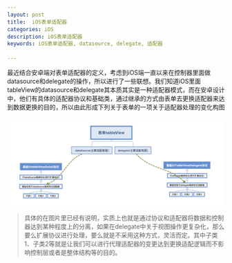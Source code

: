 ```yaml
---
layout: post
title:  iOS表单适配器
categories: iOS
description: iOS表单适配器
keywords: iOS表单适配器, datasource, delegate, 适配器

---
```


最近结合安卓端对表单适配器的定义，考虑到iOS端一直以来在控制器里面做datasource和delegate的操作，所以进行了一些联想。我们知道iOS里面tableView的datasource和delegate其本质其实是一种适配器模式，而在安卓设计中，他们有具体的适配器协议和基础类，通过继承的方式由表单去更换适配器来达到数据更换的目的，所以由此形成下列关于表单的一项关于适配器处理的变化构图

![spec仓库](/assets/images/iOS/tableview_adapter_struture.jpeg)

>具体的在图片里已经有说明，实质上也就是通过协议和适配器将数据和控制器达到某种程度上的分离，如果在delegate中关于视图操作更复杂化，那么要么扩展协议进行处理，要么就是不采用这种方式，灵活而定。其中子类1、子类2等就是让我们可以进行代理适配器的变更达到更换适配逻辑而不影响控制层或者是整体结构等的目的。